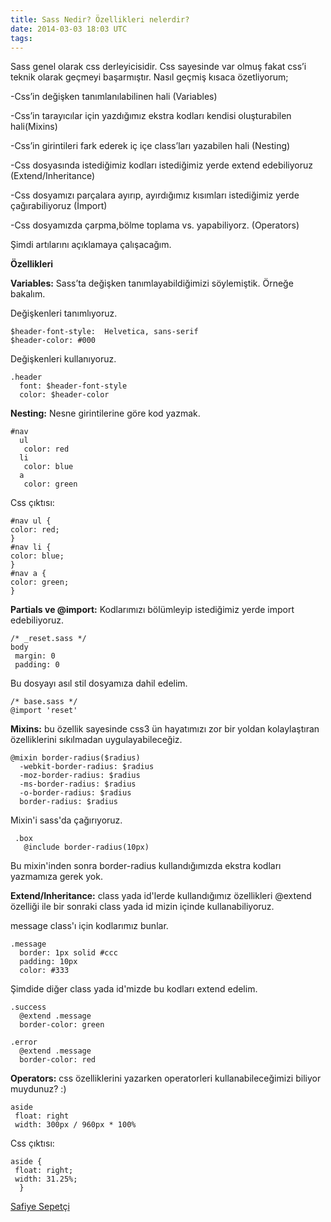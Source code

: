 ```yaml
---
title: Sass Nedir? Özellikleri nelerdir?
date: 2014-03-03 18:03 UTC
tags:
---
```


Sass genel olarak css derleyicisidir. Css sayesinde var olmuş fakat css’i teknik olarak geçmeyi başarmıştır. Nasıl geçmiş kısaca özetliyorum;

-Css’in değişken tanımlanılabilinen hali (Variables)

-Css’in tarayıcılar için yazdığımız ekstra kodları kendisi oluşturabilen hali(Mixins)

-Css’in girintileri fark ederek iç içe class’ları yazabilen hali (Nesting)

-Css dosyasında istediğimiz kodları istediğimiz yerde extend edebiliyoruz (Extend/Inheritance)

-Css dosyamızı parçalara ayırıp, ayırdığımız kısımları istediğimiz yerde çağırabiliyoruz (İmport)

-Css dosyamızda çarpma,bölme toplama vs. yapabiliyorz. (Operators)

Şimdi artılarını açıklamaya çalışacağım.

**Özellikleri**

**Variables:** Sass’ta değişken tanımlayabildiğimizi söylemiştik. Örneğe bakalım.

Değişkenleri tanımlıyoruz.

    $header-font-style:  Helvetica, sans-serif
    $header-color: #000


Değişkenleri kullanıyoruz.

    .header
      font: $header-font-style
      color: $header-color


**Nesting:** Nesne girintilerine göre kod yazmak.

    #nav
      ul
       color: red
      li
       color: blue
      a
       color: green


Css çıktısı:

    #nav ul {
    color: red;
    }
    #nav li {
    color: blue;
    }
    #nav a {
    color: green;
    }


**Partials ve @import:** Kodlarımızı bölümleyip istediğimiz yerde import edebiliyoruz.

    /* _reset.sass */
    body
     margin: 0
     padding: 0


Bu dosyayı asıl stil dosyamıza dahil edelim.

    /* base.sass */
    @import 'reset'


**Mixins:** bu özellik sayesinde css3 ün hayatımızı zor bir yoldan kolaylaştıran özelliklerini sıkılmadan uygulayabileceğiz.

    @mixin border-radius($radius)
      -webkit-border-radius: $radius
      -moz-border-radius: $radius
      -ms-border-radius: $radius
      -o-border-radius: $radius
      border-radius: $radius


Mixin'i sass'da çağırıyoruz.

     .box
       @include border-radius(10px)


Bu mixin'inden sonra border-radius kullandığımızda ekstra kodları yazmamıza gerek yok.

**Extend/Inheritance:** class yada id'lerde kullandığımız özellikleri @extend özelliği ile bir sonraki class yada id mizin içinde kullanabiliyoruz.

message class'ı için kodlarımız bunlar.

    .message
      border: 1px solid #ccc
      padding: 10px
      color: #333


Şimdide diğer class yada id'mizde bu kodları extend edelim.

    .success
      @extend .message
      border-color: green

    .error
      @extend .message
      border-color: red


**Operators:** css özelliklerini yazarken operatorleri kullanabileceğimizi biliyor muydunuz? :)

    aside
     float: right
     width: 300px / 960px * 100%


Css çıktısı:

    aside {
     float: right;
     width: 31.25%;
      }

[Safiye Sepetçi](http://twitter.com/safiyesepetci)